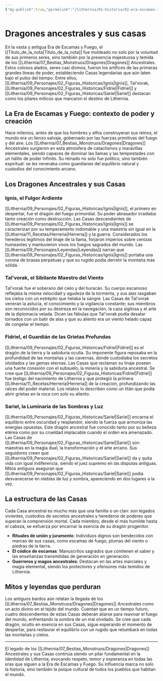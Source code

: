 ```yaml
---
{"dg-publish":true,"permalink":"/lithernia/01-historia/02-era-escamas-fuego/dragones-ancestrales-y-sus-casas/","title":"Dragones ancestrales y sus casas","tags":["lithernia","lore","Dragones","casas-ancestrales","era-de-escamas-y-fuego"]}
---
```


# Dragones ancestrales y sus casas

En la vasta y antigua Era de Escamas y Fuego, el [[Título_de_la_nota\|Título_de_la_nota]] fue moldeado no solo por la voluntad de sus primeros seres, sino también por la presencia majestuosa y temida de los [[Lithernia/07_Bestias_Monstruos/Dragones\|Dragones]] Ancestrales. Estos colosos alados, seres casi divinos, fueron los artífices de las primeras grandes líneas de poder, estableciendo Casas legendarias que aún laten bajo el pulso del tiempo. Entre ellos, [[Lithernia/09_Personajes/02_Figuras_Historicas/Ignis\|Ignis]], Tal’vorak, [[Lithernia/09_Personajes/02_Figuras_Historicas/Fidriel\|Fidriel]] y [[Lithernia/09_Personajes/02_Figuras_Historicas/Sariel\|Sariel]] destacan como los pilares míticos que marcaron el destino de Lithernia.

## La Era de Escamas y Fuego: contexto de poder y creación

Hace milenios, antes de que los hombres y elfos construyeran sus reinos, el mundo era un lienzo salvaje, gobernado por las fuerzas primitivas del fuego y del aire. Los [[Lithernia/07_Bestias_Monstruos/Dragones\|Dragones]] Ancestrales surgieron en esta atmósfera de cataclismos y maravillas elementales, siendo capaces de dominar las llamas y las tempestades con un hálito de poder infinito. Su reinado no solo fue político, sino también espiritual: se les veneraba como guardianes del equilibrio natural y custodios del conocimiento arcano.

## Los Dragones Ancestrales y sus Casas

### Ignis, el Fulgor Ardiente

[[Lithernia/09_Personajes/02_Figuras_Historicas/Ignis\|Ignis]], el primero en despertar, fue el dragón del fuego primordial. Su poder abrasador irradiaba tanto creación como destrucción. Las Casas descendientes de [[Lithernia/09_Personajes/02_Figuras_Historicas/Ignis\|Ignis]] se caracterizan por su temperamento indomable y una maestría sin igual en la [[Lithernia/11_Recetas/Herreria\|Herreria]] y la guerra. Considerados los herederos legítimos del linaje de la llama, forjaron imperios sobre cenizas humeantes y mantuvieron vivos los fuegos sagrados del mundo. Las [[Lithernia/09_Personajes/Leyendas\|Leyendas]] narran que [[Lithernia/09_Personajes/02_Figuras_Historicas/Ignis\|Ignis]] portaba una corona de brasas perpetuas y que su rugido podía derretir la montaña más sólida.

### Tal’vorak, el Sibilante Maestro del Viento

Tal’vorak fue el soberano del cielo y del huracán. Su cuerpo escamoso reflejaba la misma velocidad y agudeza de la tormenta, y sus alas rasgaban los cielos con un estrépito que helaba la sangre. Las Casas de Tal’vorak veneran la astucia, el conocimiento y la vigilancia constante; sus miembros son reconocidos por su destreza en la navegación, la caza sigilosa y el arte de la diplomacia velada. Dicen las fábulas que Tal’vorak podía desatar tornados con un batir de alas y que su aliento era un viento helado capaz de congelar el tiempo.

### Fidriel, el Guardián de las Grietas Profundas

[[Lithernia/09_Personajes/02_Figuras_Historicas/Fidriel\|Fidriel]] es el dragón de la tierra y la sabiduría oculta. Su imponente figura reposaba en la profundidad de las montañas y las cavernas, donde custodiaba los secretos olvidados y las gemas eternas. Las Casas que reclaman su linaje poseen una fuerte conexión con el subsuelo, la minería y la sabiduría ancestral. Se cree que [[Lithernia/09_Personajes/02_Figuras_Historicas/Fidriel\|Fidriel]] fue testigo del nacimiento de Lithernia y que protegió la primera [[Lithernia/11_Recetas/Herreria\|Herreria]] de la creación, profundizando las raíces del poder material. Los relatos lo describen como un titán que podía abrir grietas en la roca con solo su aliento.

### Sariel, la Luminaria de las Sombras y Luz

[[Lithernia/09_Personajes/02_Figuras_Historicas/Sariel\|Sariel]] encarna el equilibrio entre oscuridad y resplandor, siendo la fuerza que armoniza las energías opuestas. Este dragón ancestral fue conocido tanto por su belleza etérea como por su crueldad implacable cuando el orden era amenazado. Las Casas de [[Lithernia/09_Personajes/02_Figuras_Historicas/Sariel\|Sariel]] son maestras en la magia dual, la transformación y el arte arcano. Sus seguidores creen que [[Lithernia/09_Personajes/02_Figuras_Historicas/Sariel\|Sariel]] da y quita vida con igual indiferencia, siendo el juez supremo en las disputas antiguas. Mitos antiguos aseguran que [[Lithernia/09_Personajes/02_Figuras_Historicas/Sariel\|Sariel]] podía desvanecerse en nieblas de luz y sombra, apareciendo en dos lugares a la vez.

## La estructura de las Casas

Cada Casa ancestral es mucho más que una familia o un clan: son legados vivientes, custodios de secretos ancestrales y herederos de poderes que superan la comprensión mortal. Cada miembro, desde el más humilde hasta el cabeza, se esfuerza por encarnar la esencia de su dragón progenitor.

- **Rituales de unión y juramento**: Individuos dignos son bendecidos con marcas de sus casas, como escamas de fuego, plumas del viento o piedras de la tierra.
- **El códice de escamas**: Manuscritos sagrados que contienen el saber y las enseñanzas transmitidas de generación en generación.
- **Guerreros y magos ancestrales**: Destacan en las artes marciales y magia elemental, siendo los protectores y ofensores más temidos de Lithernia.

## Mitos y leyendas que perduran

Los antiguos bardos aún relatan la llegada de los [[Lithernia/07_Bestias_Monstruos/Dragones\|Dragones]] Ancestrales como un acto divino en el tejido del mundo. Cuentan que en un tiempo futuro, cuatro descendientes de estas Casas deberán aliarse para reavivar el fuego del mundo, enfrentando la sombra de un mal olvidado. Se cree que cada dragón, oculto en esencia en sus Casas, sigue esperando el momento de despertar, para restaurar el equilibrio con un rugido que retumbará en todas las montañas y cielos.

---

El legado de los [[Lithernia/07_Bestias_Monstruos/Dragones\|Dragones]] Ancestrales y sus Casas continúa siendo un pilar fundamental en la identidad de Lithernia, evocando respeto, temor y esperanza en todas las eras que siguen a la Era de Escamas y Fuego. Su influencia marca no solo la historia, sino también la psique cultural de todos los pueblos que habitan el mundo.